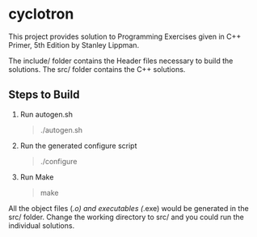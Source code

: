 cyclotron
=========

This project provides solution to Programming Exercises given in C++ Primer, 5th Edition by Stanley Lippman.

The include/ folder contains the Header files necessary to build the solutions.
The src/ folder contains the C++ solutions.

Steps to Build
--------------
1.  Run autogen.sh
    > ./autogen.sh

2.  Run the generated configure script
    > ./configure

3.  Run Make
    > make

All the object files (*.o) and executables (*.exe) would be generated in the src/ folder.
Change the working directory to src/ and you could run the individual solutions.
